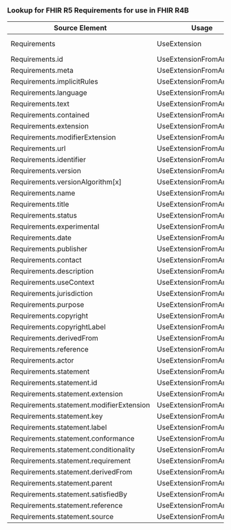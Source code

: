 ### Lookup for FHIR R5 Requirements for use in FHIR R4B

| Source Element | Usage | Target |
| -------------- | ----- | ------ |
| Requirements | UseExtension | http://hl7.org/fhir/5.0/StructureDefinition/extension-Requirements |
| Requirements.id | UseExtensionFromAncestor | - |
| Requirements.meta | UseExtensionFromAncestor | - |
| Requirements.implicitRules | UseExtensionFromAncestor | - |
| Requirements.language | UseExtensionFromAncestor | - |
| Requirements.text | UseExtensionFromAncestor | - |
| Requirements.contained | UseExtensionFromAncestor | - |
| Requirements.extension | UseExtensionFromAncestor | - |
| Requirements.modifierExtension | UseExtensionFromAncestor | - |
| Requirements.url | UseExtensionFromAncestor | - |
| Requirements.identifier | UseExtensionFromAncestor | - |
| Requirements.version | UseExtensionFromAncestor | - |
| Requirements.versionAlgorithm[x] | UseExtensionFromAncestor | - |
| Requirements.name | UseExtensionFromAncestor | - |
| Requirements.title | UseExtensionFromAncestor | - |
| Requirements.status | UseExtensionFromAncestor | - |
| Requirements.experimental | UseExtensionFromAncestor | - |
| Requirements.date | UseExtensionFromAncestor | - |
| Requirements.publisher | UseExtensionFromAncestor | - |
| Requirements.contact | UseExtensionFromAncestor | - |
| Requirements.description | UseExtensionFromAncestor | - |
| Requirements.useContext | UseExtensionFromAncestor | - |
| Requirements.jurisdiction | UseExtensionFromAncestor | - |
| Requirements.purpose | UseExtensionFromAncestor | - |
| Requirements.copyright | UseExtensionFromAncestor | - |
| Requirements.copyrightLabel | UseExtensionFromAncestor | - |
| Requirements.derivedFrom | UseExtensionFromAncestor | - |
| Requirements.reference | UseExtensionFromAncestor | - |
| Requirements.actor | UseExtensionFromAncestor | - |
| Requirements.statement | UseExtensionFromAncestor | - |
| Requirements.statement.id | UseExtensionFromAncestor | - |
| Requirements.statement.extension | UseExtensionFromAncestor | - |
| Requirements.statement.modifierExtension | UseExtensionFromAncestor | - |
| Requirements.statement.key | UseExtensionFromAncestor | - |
| Requirements.statement.label | UseExtensionFromAncestor | - |
| Requirements.statement.conformance | UseExtensionFromAncestor | - |
| Requirements.statement.conditionality | UseExtensionFromAncestor | - |
| Requirements.statement.requirement | UseExtensionFromAncestor | - |
| Requirements.statement.derivedFrom | UseExtensionFromAncestor | - |
| Requirements.statement.parent | UseExtensionFromAncestor | - |
| Requirements.statement.satisfiedBy | UseExtensionFromAncestor | - |
| Requirements.statement.reference | UseExtensionFromAncestor | - |
| Requirements.statement.source | UseExtensionFromAncestor | - |
